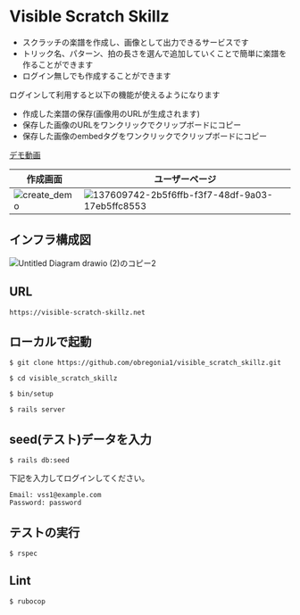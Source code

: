 # Visible Scratch Skillz

- スクラッチの楽譜を作成し、画像として出力できるサービスです
- トリック名、パターン、拍の長さを選んで追加していくことで簡単に楽譜を作ることができます
- ログイン無しでも作成することができます

ログインして利用すると以下の機能が使えるようになります
- 作成した楽譜の保存(画像用のURLが生成されます)
- 保存した画像のURLをワンクリックでクリップボードにコピー
- 保存した画像のembedタグをワンクリックでクリップボードにコピー

[デモ動画](https://youtu.be/mmrSsEF59x4)

|作成画面|ユーザーページ|
|-|-|
|![create_demo](https://user-images.githubusercontent.com/75117116/137609359-f0a6456b-d87a-482e-ab0f-1e1ecaad68d9.gif)|![137609742-2b5f6ffb-f3f7-48df-9a03-17eb5ffc8553](https://user-images.githubusercontent.com/75117116/137609757-86ff4c70-6e62-4e73-843f-bcf5d5be27e6.png)|

## インフラ構成図
![Untitled Diagram drawio (2)のコピー2](https://user-images.githubusercontent.com/75117116/137612823-c84d4243-3497-4229-8a4e-bc3adf4b1bdf.png)

## URL
```
https://visible-scratch-skillz.net
```

## ローカルで起動
```
$ git clone https://github.com/obregonia1/visible_scratch_skillz.git
```
```
$ cd visible_scratch_skillz
```
```
$ bin/setup
```
```
$ rails server
```

## seed(テスト)データを入力
```
$ rails db:seed
```
下記を入力してログインしてください。
```
Email: vss1@example.com
Password: password
```

## テストの実行
```
$ rspec
```

## Lint
```
$ rubocop
```
